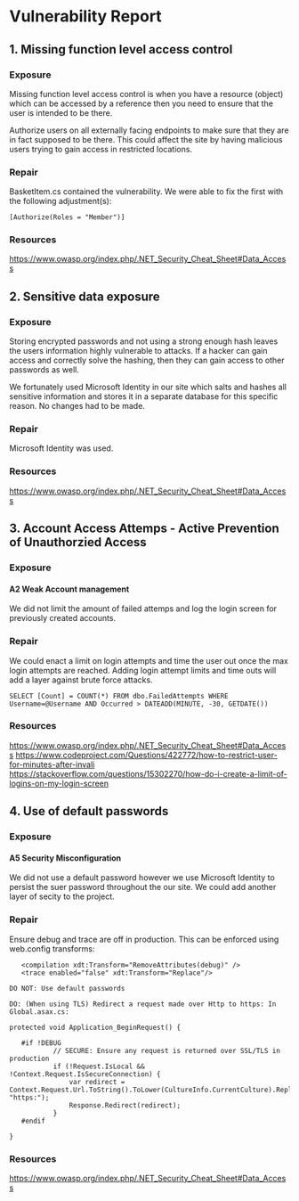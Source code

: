 # Vulnerability Report
## 1. Missing function level access control
### Exposure
Missing function level access control is when you have a resource (object) which can be accessed by a reference then you need to ensure that the user is intended to be there.</p>

Authorize users on all externally facing endpoints to make sure that they are in fact supposed to be there.  This could affect the site by having malicious users trying to gain access in restricted locations.


### Repair
BasketItem.cs contained the vulnerability. We were able to fix the first with the following adjustment(s):



	[Authorize(Roles = "Member")]

### Resources
https://www.owasp.org/index.php/.NET_Security_Cheat_Sheet#Data_Access

## 2.  Sensitive data exposure
### Exposure
Storing encrypted passwords and not using a strong enough hash leaves the users information highly vulnerable to attacks.  If a hacker can gain access and correctly solve the hashing, then they can gain access to other passwords as well.

We fortunately used Microsoft Identity in our site which salts and hashes all sensitive information and stores it in a separate database for this specific reason.  No changes had to be made.

### Repair
Microsoft Identity was used.

### Resources
https://www.owasp.org/index.php/.NET_Security_Cheat_Sheet#Data_Access

## 3.  Account Access Attemps - Active Prevention of Unauthorzied Access
### Exposure
#### A2 Weak Account management
We did not limit the amount of failed attemps and log the login screen for previously created accounts.

### Repair
We could enact a limit on login attempts and time the user out once the max login attempts are reached. Adding login attempt limits and time outs will add a layer against brute force attacks.
```
SELECT [Count] = COUNT(*) FROM dbo.FailedAttempts WHERE Username=@Username AND Occurred > DATEADD(MINUTE, -30, GETDATE())
```

### Resources
https://www.owasp.org/index.php/.NET_Security_Cheat_Sheet#Data_Access
https://www.codeproject.com/Questions/422772/how-to-restrict-user-for-minutes-after-invali
https://stackoverflow.com/questions/15302270/how-do-i-create-a-limit-of-logins-on-my-login-screen 


## 4.  Use of default passwords
### Exposure
#### A5 Security Misconfiguration
We did not use a default password however we use Microsoft Identity to persist the suer password throughout the our site. We could add another layer of secity to the project.

### Repair
Ensure debug and trace are off in production. This can be enforced using web.config transforms:
```
   <compilation xdt:Transform="RemoveAttributes(debug)" />
   <trace enabled="false" xdt:Transform="Replace"/>

DO NOT: Use default passwords

DO: (When using TLS) Redirect a request made over Http to https: In Global.asax.cs:

protected void Application_BeginRequest() {

   #if !DEBUG
           // SECURE: Ensure any request is returned over SSL/TLS in production
           if (!Request.IsLocal && !Context.Request.IsSecureConnection) {
               var redirect = Context.Request.Url.ToString().ToLower(CultureInfo.CurrentCulture).Replace("http:", "https:");
               Response.Redirect(redirect);
           }
   #endif

} 
```

### Resources
https://www.owasp.org/index.php/.NET_Security_Cheat_Sheet#Data_Access

